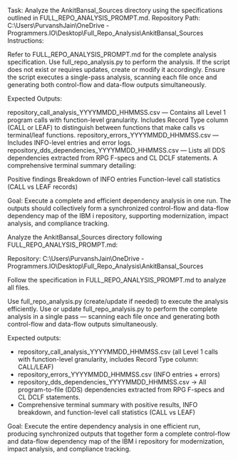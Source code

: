 Task: Analyze the AnkitBansal_Sources directory using the specifications outlined in FULL_REPO_ANALYSIS_PROMPT.md.
Repository Path:
C:\Users\PurvanshJain\OneDrive - Programmers.IO\Desktop\Full_Repo_Analysis\AnkitBansal_Sources
Instructions:

Refer to FULL_REPO_ANALYSIS_PROMPT.md for the complete analysis specification.
Use full_repo_analysis.py to perform the analysis. If the script does not exist or requires updates, create or modify it accordingly.
Ensure the script executes a single-pass analysis, scanning each file once and generating both control-flow and data-flow outputs simultaneously.

Expected Outputs:

repository_call_analysis_YYYYMMDD_HHMMSS.csv — Contains all Level 1 program calls with function-level granularity. Includes Record Type column (CALL or LEAF) to distinguish between functions that make calls vs terminal/leaf functions.
repository_errors_YYYYMMDD_HHMMSS.csv — Includes INFO-level entries and error logs.
repository_dds_dependencies_YYYYMMDD_HHMMSS.csv — Lists all DDS dependencies extracted from RPG F-specs and CL DCLF statements.
A comprehensive terminal summary detailing:

Positive findings
Breakdown of INFO entries
Function-level call statistics (CALL vs LEAF records)



Goal:
Execute a complete and efficient dependency analysis in one run. The outputs should collectively form a synchronized control-flow and data-flow dependency map of the IBM i repository, supporting modernization, impact analysis, and compliance tracking.



  Analyze the AnkitBansal_Sources directory following FULL_REPO_ANALYSIS_PROMPT.md:       

  Repository: C:\Users\PurvanshJain\OneDrive -
  Programmers.IO\Desktop\Full_Repo_Analysis\AnkitBansal_Sources

  Follow the specification in FULL_REPO_ANALYSIS_PROMPT.md to analyze all
  files.

  Use full_repo_analysis.py (create/update if needed) to execute the analysis
  efficiently. Use or update full_repo_analysis.py to perform the complete analysis in a single pass — scanning each file once and generating both control-flow and data-flow outputs simultaneously.

  Expected outputs:
  - repository_call_analysis_YYYYMMDD_HHMMSS.csv (all Level 1 calls with function-level granularity, includes Record Type column: CALL/LEAF)
  - repository_errors_YYYYMMDD_HHMMSS.csv (INFO entries + errors)
  - repository_dds_dependencies_YYYYMMDD_HHMMSS.csv → All program-to-file (DDS) dependencies extracted from RPG F-specs and CL DCLF statements.
  - Comprehensive terminal summary with positive results, INFO breakdown, and function-level call statistics (CALL vs LEAF)

Goal:
Execute the entire dependency analysis in one efficient run, producing synchronized outputs that together form a complete control-flow and data-flow dependency map of the IBM i repository for modernization, impact analysis, and compliance tracking.